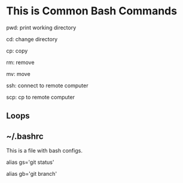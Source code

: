 # This is Common Bash Commands

pwd: print working directory

cd: change directory



cp: copy

rm: remove

mv: move

ssh: connect to remote computer

scp: cp to remote computer


## Loops


## ~/.bashrc
This is a file with bash configs.

alias gs='git status'

alias gb='git branch'